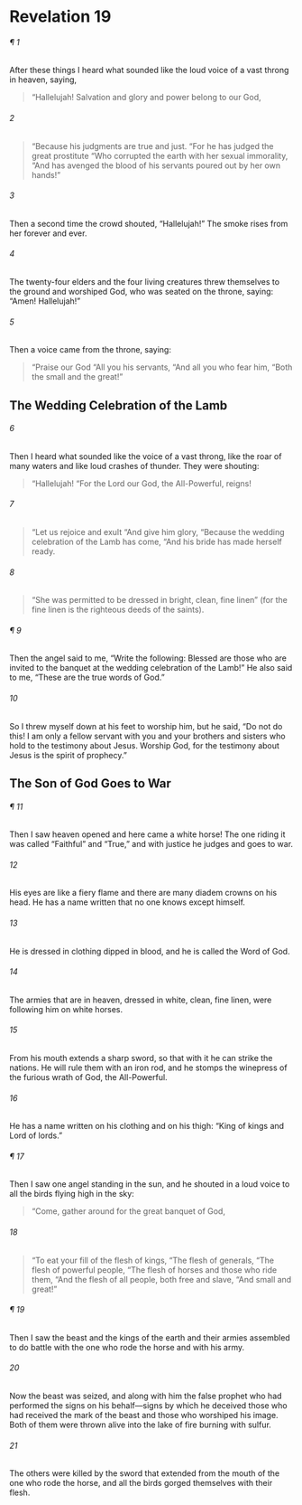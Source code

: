 # Revelation 19
###### ¶ 1
After these things I heard what sounded like the loud voice of a vast throng in heaven, saying,
> “Hallelujah! Salvation and glory and power belong to our God,
###### 2
> “Because his judgments are true and just.
> “For he has judged the great prostitute
> “Who corrupted the earth with her sexual immorality,
> “And has avenged the blood of his servants poured out by her own hands!”
###### 3
Then a second time the crowd shouted, “Hallelujah!” The smoke rises from her forever and ever.
###### 4
The twenty-four elders and the four living creatures threw themselves to the ground and worshiped God, who was seated on the throne, saying: “Amen! Hallelujah!”
###### 5
Then a voice came from the throne, saying:
> “Praise our God
> “All you his servants,
> “And all you who fear him,
> “Both the small and the great!”
## The Wedding Celebration of the Lamb
###### 6
Then I heard what sounded like the voice of a vast throng, like the roar of many waters and like loud crashes of thunder. They were shouting:
> “Hallelujah!
> “For the Lord our God, the All-Powerful, reigns!
###### 7
> “Let us rejoice and exult
> “And give him glory,
> “Because the wedding celebration of the Lamb has come,
> “And his bride has made herself ready.
###### 8
> “She was permitted to be dressed in bright, clean, fine linen” (for the fine linen is the righteous deeds of the saints).
###### ¶ 9
Then the angel said to me, “Write the following: Blessed are those who are invited to the banquet at the wedding celebration of the Lamb!” He also said to me, “These are the true words of God.”
###### 10
So I threw myself down at his feet to worship him, but he said, “Do not do this! I am only a fellow servant with you and your brothers and sisters who hold to the testimony about Jesus. Worship God, for the testimony about Jesus is the spirit of prophecy.”
## The Son of God Goes to War
###### ¶ 11
Then I saw heaven opened and here came a white horse! The one riding it was called “Faithful” and “True,” and with justice he judges and goes to war.
###### 12
His eyes are like a fiery flame and there are many diadem crowns on his head. He has a name written that no one knows except himself.
###### 13
He is dressed in clothing dipped in blood, and he is called the Word of God.
###### 14
The armies that are in heaven, dressed in white, clean, fine linen, were following him on white horses.
###### 15
From his mouth extends a sharp sword, so that with it he can strike the nations. He will rule them with an iron rod, and he stomps the winepress of the furious wrath of God, the All-Powerful.
###### 16
He has a name written on his clothing and on his thigh: “King of kings and Lord of lords.”
###### ¶ 17
Then I saw one angel standing in the sun, and he shouted in a loud voice to all the birds flying high in the sky:
> “Come, gather around for the great banquet of God,
###### 18
> “To eat your fill of the flesh of kings,
> “The flesh of generals,
> “The flesh of powerful people,
> “The flesh of horses and those who ride them,
> “And the flesh of all people, both free and slave,
> “And small and great!”
###### ¶ 19
Then I saw the beast and the kings of the earth and their armies assembled to do battle with the one who rode the horse and with his army.
###### 20
Now the beast was seized, and along with him the false prophet who had performed the signs on his behalf—signs by which he deceived those who had received the mark of the beast and those who worshiped his image. Both of them were thrown alive into the lake of fire burning with sulfur.
###### 21
The others were killed by the sword that extended from the mouth of the one who rode the horse, and all the birds gorged themselves with their flesh.
